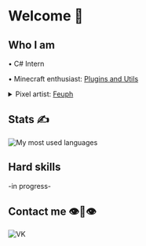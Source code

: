 # Welcome 🙏
## Who I am
• C# Intern 

• Minecraft enthusiast: [Plugins and Utils](https://github.com/festino-mc-plugins)

<details>
  <summary>Pixel artist: <a href="https://vk.com/f_euph">Feuph</a></summary>
  
  ![2023-chibis](https://raw.githubusercontent.com/festino/festino/master/assets/2023-02-25_en.png)
  ![2023-mr-house](https://raw.githubusercontent.com/festino/festino/master/assets/2023-05-13.png)
  ![2023-cringetober-1-heterochromia](https://raw.githubusercontent.com/festino/festino/master/assets/2023-10-17.png)

</details>


## Stats ✍️
![My most used languages](https://github-readme-stats-git-masterorgs-github-readme-stats-team.vercel.app/api/top-langs/?username=festino&layout=compact&count_private=true&langs_count=10&card_width=495&theme=dracula&include_orgs=true)

## Hard skills
-in progress-

## Contact me 👁👄👁
[<img align="left" alt="VK" width="80px" src="https://thumb.cloud.mail.ru/weblink/thumb/xw1/TfKk/QGyS93cW7/PNG%20-%20digital/VK%20Logo.png"/>][vk]

[vk]: https://vk.com/fest_channel
